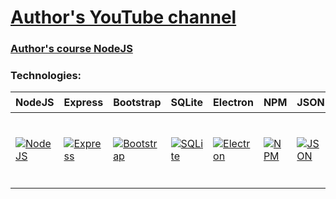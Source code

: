 # [Author's YouTube channel](https://www.youtube.com/@ITDoctor)

### [Author's course NodeJS](https://www.youtube.com/watch?v=II_kZ8Pp0g0&list=PLuY6eeDuleIOmCbpBUPDIdkNqn9XSnhsG)

### Technologies:

<table>
  <thead>
    <tr>
      <th height=33 width=100>NodeJS</th>
      <th height=33 width=100>Express</th>
      <th height=33 width=100>Bootstrap</th>
      <th height=33 width=100>SQLite</th>
      <th height=33 width=100>Electron</th>
      <th height=33 width=100>NPM</th>
      <th height=33 width=100>JSON</th>
      <th height=33 width=100>Curl</th>
      <th height=33 width=150>EJS</th>
    </tr>
  </thead>
  <tbody>
    <tr>
      <td height=100 width=100>
        <a href=https://nodejs.org/en>
          <img src=https://github.com/AndriiKot/___Icons__and__Links___/blob/main/icons/nodejs.svg alt=NodeJS>
        </a>
      </td>
      <td height=100 width=100>
        <a href=https://expressjs.com/>
          <img src=https://github.com/AndriiKot/___Icons__and__Links___/blob/main/icons/express.svg alt=Express>
        </a>
      </td>
      <td height=100 width=100>
        <a href=https://getbootstrap.com/>
          <img src=https://github.com/AndriiKot/___Icons__and__Links___/blob/main/icons/bootstrap.svg alt=Bootstrap>
        </a>
      </td>
      <td height=100 width=100>
        <a href=https://www.sqlite.org/index.html>
          <img src=https://github.com/AndriiKot/___Icons__and__Links___/blob/main/icons/sqlite.svg alt=SQLite>
        </a>
      </td>
      <td height=100 width=100>
        <a href=https://www.electronjs.org/>
          <img src=https://github.com/AndriiKot/___Icons__and__Links___/blob/main/icons/electron.svg alt=Electron>
        </a>
      </td>
      <td height=100 width=100>
        <a href=https://docs.npmjs.com/>
          <img src=https://github.com/AndriiKot/___Icons__and__Links___/blob/main/icons/npm.svg alt=NPM>
        </a>
      </td>
      <td height=100 width=100>
        <a href=https://www.json.org/json-en.html>
          <img src=https://github.com/AndriiKot/___Icons__and__Links___/blob/main/icons/json.svg alt=JSON>
        </a>
      </td>
      <td height=100 width=100>
        <a href=https://curl.se/docs/>
          <img src=https://github.com/AndriiKot/___Icons__and__Links___/blob/main/icons/curl.svg alt=Curl>
        </a>
      </td>
      <td height=100 width=150>
          <h3 style="text-align: center">
                  <a href=https://ejs.co/ alt=EJS>
											<%= EJS %>        
									</a>
					</h3>
      </td>
    </tr>
  </tbody>
</table>
